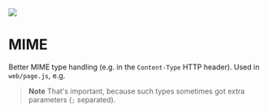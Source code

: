 <img src="https://kekse.biz/php/count.php?draw&override=github:v4" />

# MIME
Better MIME type handling (e.g. in the `Content-Type` HTTP header). Used in `web/page.js`, e.g.

> **Note**
> That's important, because such types sometimes got extra parameters (`;` separated).

